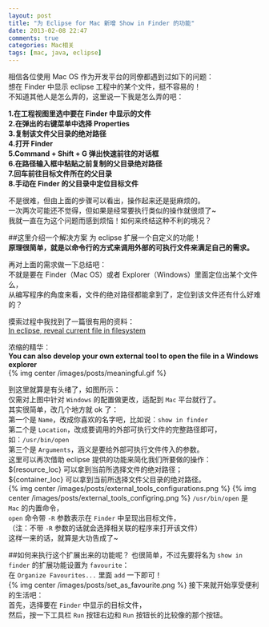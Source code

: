 ```yaml
---
layout: post
title: "为 Eclipse for Mac 新增 Show in Finder 的功能"
date: 2013-02-08 22:47
comments: true
categories: Mac相关
tags: [mac, java, eclipse]
---
```

相信各位使用 Mac OS 作为开发平台的同僚都遇到过如下的问题：  
想在 Finder 中显示 eclipse 工程中的某个文件，挺不容易的！  
不知道其他人是怎么弄的，这里说一下我是怎么弄的吧：  
<!-- more -->
__1.在工程视图里选中要在 Finder 中显示的文件__  
__2.在弹出的右键菜单中选择 Properties__  
__3.复制该文件父目录的绝对路径__  
__4.打开 Finder__  
__5.Command + Shift + G 弹出快速前往的对话框__  
__6.在路径输入框中粘贴之前复制的父目录绝对路径__  
__7.回车前往目标文件所在的父目录__  
__8.手动在 Finder 的父目录中定位目标文件__  

不是很难，但由上面的步骤可以看出，操作起来还是挺麻烦的。  
一次两次可能还不觉得，但如果是经常要执行类似的操作就很烦了~  
我就一直在为这个问题而感到烦恼！如何来终结这种不利的境况？  

##这里介绍一个解决方案
为 eclipse 扩展一个自定义的功能！  
__原理很简单，就是以命令行的方式来调用外部的可执行文件来满足自己的需求。__  

再对上面的需求做一下总结吧：  
不就是要在 Finder（Mac OS）或者 Explorer（Windows）里面定位出某个文件么，  
从编写程序的角度来看，文件的绝对路径都能拿到了，定位到该文件还有什么好难的？  

摸索过程中我找到了一篇很有用的资料：  
[In eclipse, reveal current file in filesystem](http://stackoverflow.com/questions/1161240/in-eclipse-reveal-current-file-in-filesystem)   

浓缩的精华：  
__You can also develop your own external tool to open the file in a Windows explorer__  
{% img center /images/posts/meaningful.gif %}

到这里就算是有头绪了，如图所示：  
仅需对上图中针对 `Windows` 的配置做更改，适配到 `Mac` 平台就行了。  
其实很简单，改几个地方就 ok 了：  
第一个是 `Name`，改成你喜欢的名字吧，比如说：`show in finder`  
第二个是 `Location`，改成要调用的外部可执行文件的完整路径即可，如：`/usr/bin/open`  
第三个是 `Arguments`，涵义是要给外部可执行文件传入的参数。  
这里可以再次借助 eclipse 提供的功能来简化我们所要做的操作：  
${resource_loc} 可以拿到当前所选择文件的绝对路径；  
${container_loc} 可以拿到当前所选择文件父目录的绝对路径。  
{% img center /images/posts/external_tools_configurations.png %}
{% img center /images/posts/external_tools_configring.png %}
`/usr/bin/open` 是 `Mac` 的内置命令，  
`open` 命令带 `-R` 参数表示在 `Finder` 中呈现出目标文件，  
（注：不带 `-R` 参数的话就会选择相关联的程序来打开该文件）  
这样一来的话，就算是大功告成了~  

##如何来执行这个扩展出来的功能呢？
也很简单，不过先要将名为 `show in finder` 的扩展功能设置为 `favourite`：  
在 `Organize Favourites...` 里面 `add` 一下即可！  
{% img center /images/posts/set_as_favourite.png %}
接下来就开始享受便利的生活吧：  
首先，选择要在 `Finder` 中显示的目标文件，  
然后，按一下工具栏 `Run` 按钮右边和 `Run` 按钮长的比较像的那个按钮。  



 

